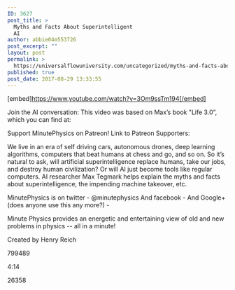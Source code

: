 ```yaml
---
ID: 3627
post_title: >
  Myths and Facts About Superintelligent
  AI
author: abbie04m553726
post_excerpt: ""
layout: post
permalink: >
  https://universalflowuniversity.com/uncategorized/myths-and-facts-about-superintelligent-ai/
published: true
post_date: 2017-08-29 13:33:55
---
```

[embed]https://www.youtube.com/watch?v=3Om9ssTm194[/embed]<br>
<p>Join the AI conversation: 
This video was based on Max’s book "Life 3.0”, which you can find at: 

Support MinutePhysics on Patreon! 
Link to Patreon Supporters: 

We live in an era of self driving cars, autonomous drones, deep learning algorithms, computers that beat humans at chess and go, and so on. So it’s natural to ask, will artificial superintelligence replace humans, take our jobs, and destroy human civilization? Or will AI just become tools like regular computers. AI researcher Max Tegmark helps explain the myths and facts about superintelligence, the impending machine takeover, etc.

MinutePhysics is on twitter - @minutephysics
And facebook - 
And Google+ (does anyone use this any more?) - 

Minute Physics provides an energetic and entertaining view of old and new problems in physics -- all in a minute!

Created by Henry Reich</p>
<p>799489</p>
<p>4:14</p>
<p>26358</p>
<br></br>